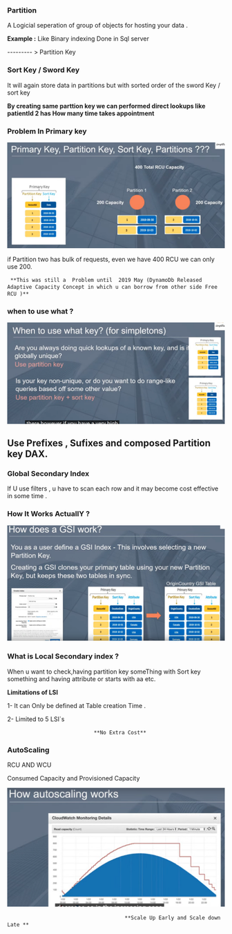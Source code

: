 ### Partition

A Logicial seperation of  group of objects for hosting your data .

**Example :** Like Binary indexing Done in Sql server

--------- > Partition Key

### Sort Key / Sword Key 

It will again store data in partitions but with sorted order of the sword Key / sort key

**By creating same parttion key we can performed direct lookups like patientId 2 has How many time takes appointment**

### Problem In Primary key 

![](Images/ProblemPrimaryKey.png)

if Partition two  has bulk of requests, even we have  400 RCU we can only use 200.

     **This was still a  Problem until  2019 May (DynamoDb Released Adaptive Capacity Concept in which u can borrow from other side Free RCU )**
                                     
### when to use what ?

![](Images/Usage.png)

## Use Prefixes , Sufixes and composed Partition key DAX.


### Global Secondary Index

If U use filters , u have to scan each row and it may become cost effective in some time .

### How It Works ActuallY ?

![](Images/GSIWork.png)

### What is Local Secondary index ?

When u want to check,having partition key someThing with Sort key something and having attribute or starts with aa etc.

**Limitations of LSI**

1- It can Only be defined at Table creation Time .

2- Limited to 5 LSI`s
        
                                **No Extra Cost**

### AutoScaling 

RCU AND WCU 

Consumed Capacity and Provisioned Capacity 

![](Images/AutoScaling.png)


                                          **Scale Up Early and Scale down Late **


